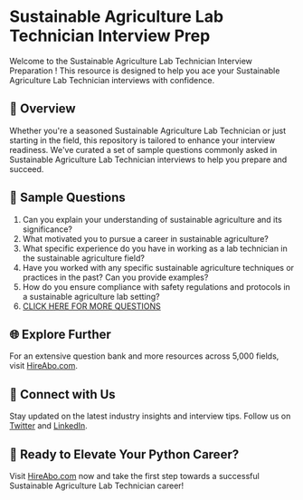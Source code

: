 # Sustainable Agriculture Lab Technician Interview Prep

Welcome to the Sustainable Agriculture Lab Technician Interview Preparation ! This resource is designed to help you ace your Sustainable Agriculture Lab Technician interviews with confidence.

## 🚀 Overview

Whether you're a seasoned Sustainable Agriculture Lab Technician or just starting in the field, this repository is tailored to enhance your interview readiness. We've curated a set of sample questions commonly asked in Sustainable Agriculture Lab Technician interviews to help you prepare and succeed.

## 📝 Sample Questions

1. Can you explain your understanding of sustainable agriculture and its significance?
2. What motivated you to pursue a career in sustainable agriculture?
3. What specific experience do you have in working as a lab technician in the sustainable agriculture field?
4. Have you worked with any specific sustainable agriculture techniques or practices in the past? Can you provide examples?
5. How do you ensure compliance with safety regulations and protocols in a sustainable agriculture lab setting?
6. [CLICK HERE FOR MORE QUESTIONS](https://hireabo.com/job/10_4_27/Sustainable%20Agriculture%20Lab%20Technician)

## 🌐 Explore Further

For an extensive question bank and more resources across 5,000 fields, visit [HireAbo.com](https://www.hireabo.com).

## 📱 Connect with Us

Stay updated on the latest industry insights and interview tips. Follow us on [Twitter](https://twitter.com/hireabo) and [LinkedIn](https://www.linkedin.com/in/hire-abo-3609972a8/).

## 🚀 Ready to Elevate Your Python Career?

Visit [HireAbo.com](https://www.hireabo.com) now and take the first step towards a successful Sustainable Agriculture Lab Technician career!